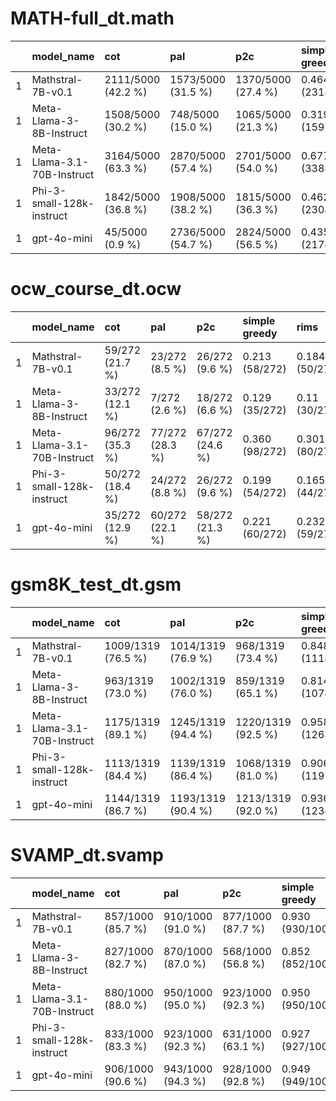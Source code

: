 # MATH-full_dt.math 
|    | model_name                  | cot                | pal                | p2c                | simple greedy     | rims              | rims_disable_hinting   |
|---:|:----------------------------|:-------------------|:-------------------|:-------------------|:------------------|:------------------|:-----------------------|
|  1 | Mathstral-7B-v0.1           | 2111/5000 (42.2 %) | 1573/5000 (31.5 %) | 1370/5000 (27.4 %) | 0.464 (2318/5000) | 0.445 (2225/5000) | 0.445 (2225/5000)      |
|  1 | Meta-Llama-3-8B-Instruct    | 1508/5000 (30.2 %) | 748/5000 (15.0 %)  | 1065/5000 (21.3 %) | 0.319 (1597/5000) | 0.32 (1536/5000)  | 0.315 (1543/5000)      |
|  1 | Meta-Llama-3.1-70B-Instruct | 3164/5000 (63.3 %) | 2870/5000 (57.4 %) | 2701/5000 (54.0 %) | 0.677 (3383/5000) | 0.62 (3083/5000)  | 0.626 (3109/5000)      |
|  1 | Phi-3-small-128k-instruct   | 1842/5000 (36.8 %) | 1908/5000 (38.2 %) | 1815/5000 (36.3 %) | 0.462 (2308/5000) | 0.414 (2017/5000) | 0.424 (2121/5000)      |
|  1 | gpt-4o-mini                 | 45/5000 (0.9 %)    | 2736/5000 (54.7 %) | 2824/5000 (56.5 %) | 0.435 (2174/5000) | 0.46 (2301/5000)  | 0.456 (2281/5000)      |


# ocw_course_dt.ocw 
|    | model_name                  | cot             | pal             | p2c             | simple greedy   | rims           | rims_disable_hinting   |
|---:|:----------------------------|:----------------|:----------------|:----------------|:----------------|:---------------|:-----------------------|
|  1 | Mathstral-7B-v0.1           | 59/272 (21.7 %) | 23/272 (8.5 %)  | 26/272 (9.6 %)  | 0.213 (58/272)  | 0.184 (50/272) | 0.188 (47/272)         |
|  1 | Meta-Llama-3-8B-Instruct    | 33/272 (12.1 %) | 7/272 (2.6 %)   | 18/272 (6.6 %)  | 0.129 (35/272)  | 0.11 (30/272)  | 0.114 (28/272)         |
|  1 | Meta-Llama-3.1-70B-Instruct | 96/272 (35.3 %) | 77/272 (28.3 %) | 67/272 (24.6 %) | 0.360 (98/272)  | 0.301 (80/272) | 0.309 (81/272)         |
|  1 | Phi-3-small-128k-instruct   | 50/272 (18.4 %) | 24/272 (8.8 %)  | 26/272 (9.6 %)  | 0.199 (54/272)  | 0.165 (44/272) | 0.165 (43/272)         |
|  1 | gpt-4o-mini                 | 35/272 (12.9 %) | 60/272 (22.1 %) | 58/272 (21.3 %) | 0.221 (60/272)  | 0.232 (59/272) | 0.213 (58/272)         |


# gsm8K_test_dt.gsm 
|    | model_name                  | cot                | pal                | p2c                | simple greedy     | rims              | rims_disable_hinting   |
|---:|:----------------------------|:-------------------|:-------------------|:-------------------|:------------------|:------------------|:-----------------------|
|  1 | Mathstral-7B-v0.1           | 1009/1319 (76.5 %) | 1014/1319 (76.9 %) | 968/1319 (73.4 %)  | 0.848 (1118/1319) | 0.87 (1131/1319)  | 0.872 (1143/1319)      |
|  1 | Meta-Llama-3-8B-Instruct    | 963/1319 (73.0 %)  | 1002/1319 (76.0 %) | 859/1319 (65.1 %)  | 0.814 (1074/1319) | 0.831 (1084/1319) | 0.842 (1110/1319)      |
|  1 | Meta-Llama-3.1-70B-Instruct | 1175/1319 (89.1 %) | 1245/1319 (94.4 %) | 1220/1319 (92.5 %) | 0.958 (1263/1319) | 0.96 (1262/1319)  | 0.961 (1267/1319)      |
|  1 | Phi-3-small-128k-instruct   | 1113/1319 (84.4 %) | 1139/1319 (86.4 %) | 1068/1319 (81.0 %) | 0.906 (1195/1319) | 0.92 (1181/1319)  | 0.917 (1172/1319)      |
|  1 | gpt-4o-mini                 | 1144/1319 (86.7 %) | 1193/1319 (90.4 %) | 1213/1319 (92.0 %) | 0.936 (1234/1319) | 0.935 (1228/1319) | 0.936 (1233/1319)      |


# SVAMP_dt.svamp 
|    | model_name                  | cot               | pal               | p2c               | simple greedy    | rims             | rims_disable_hinting   |
|---:|:----------------------------|:------------------|:------------------|:------------------|:-----------------|:-----------------|:-----------------------|
|  1 | Mathstral-7B-v0.1           | 857/1000 (85.7 %) | 910/1000 (91.0 %) | 877/1000 (87.7 %) | 0.930 (930/1000) | 0.939 (939/1000) | 0.937 (937/1000)       |
|  1 | Meta-Llama-3-8B-Instruct    | 827/1000 (82.7 %) | 870/1000 (87.0 %) | 568/1000 (56.8 %) | 0.852 (852/1000) | 0.892 (892/1000) | 0.895 (895/1000)       |
|  1 | Meta-Llama-3.1-70B-Instruct | 880/1000 (88.0 %) | 950/1000 (95.0 %) | 923/1000 (92.3 %) | 0.950 (950/1000) | 0.957 (957/1000) | 0.96 (960/1000)        |
|  1 | Phi-3-small-128k-instruct   | 833/1000 (83.3 %) | 923/1000 (92.3 %) | 631/1000 (63.1 %) | 0.927 (927/1000) | 0.943 (943/1000) | 0.939 (939/1000)       |
|  1 | gpt-4o-mini                 | 906/1000 (90.6 %) | 943/1000 (94.3 %) | 928/1000 (92.8 %) | 0.949 (949/1000) | 0.952 (952/1000) | 0.952 (952/1000)       |



